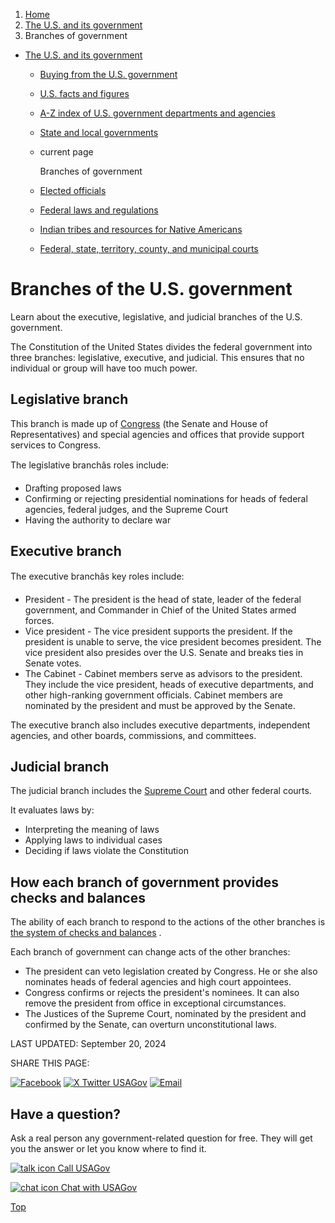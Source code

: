 1. [Home](/)
2. [The U.S. and its government](/about-the-us)
3. Branches of government

* [The U.S. and its government](/about-the-us)
  + [Buying from the U.S. government](/buy-from-government)
  + [U.S. facts and figures](/facts-figures)
  + [A-Z index of U.S. government departments and agencies](/agency-index)
  + [State and local governments](/state-local-governments)
  + current page

    Branches of government
  + [Elected officials](/elected-officials)
  + [Federal laws and regulations](/laws-and-regulations)
  + [Indian tribes and resources for Native Americans](/tribes)
  + [Federal, state, territory, county, and municipal courts](/courts)

Branches of the U.S. government
===============================

Learn about the executive, legislative, and judicial branches of the U.S. government.

The Constitution of the United States divides the federal government into three branches: legislative, executive, and judicial. This ensures that no individual or group will have too much power.

Legislative branch
------------------

This branch is made up of
[Congress](https://www.congress.gov/members)
(the Senate and House of Representatives) and special agencies and offices that provide support services to Congress.

The legislative branchâs roles include:

* Drafting proposed laws
* Confirming or rejecting presidential nominations for heads of federal agencies, federal judges, and the Supreme Court
* Having the authority to declare war

Executive branch
----------------

The executive branchâs key roles include:

* President - The president is the head of state, leader of the federal government, and Commander in Chief of the United States armed forces.
* Vice president - The vice president supports the president. If the president is unable to serve, the vice president becomes president. The vice president also presides over the U.S. Senate and breaks ties in Senate votes.
* The Cabinet - Cabinet members serve as advisors to the president. They include the vice president, heads of executive departments, and other high-ranking government officials. Cabinet members are nominated by the president and must be approved by the Senate.

The executive branch also includes executive departments, independent agencies, and other boards, commissions, and committees.

Judicial branch
---------------

The judicial branch includes the
[Supreme Court](https://www.supremecourt.gov/about/justices.aspx)
and other federal courts.

It evaluates laws by:

* Interpreting the meaning of laws
* Applying laws to individual cases
* Deciding if laws violate the Constitution

How each branch of government provides checks and balances
----------------------------------------------------------

The ability of each branch to respond to the actions of the other branches is
[the system of checks and balances](https://bensguide.gpo.gov/j-check-balance)
.

Each branch of government can change acts of the other branches:

* The president can veto legislation created by Congress. He or she also nominates heads of federal agencies and high court appointees.
* Congress confirms or rejects the president's nominees. It can also remove the president from office in exceptional circumstances.
* The Justices of the Supreme Court, nominated by the president and confirmed by the Senate, can overturn unconstitutional laws.

LAST UPDATED:
September 20, 2024

SHARE THIS PAGE:

[![Facebook](/themes/custom/usagov/images/social-media-icons/Facebook_Icon.svg)](https://www.facebook.com/sharer/sharer.php?u=https://www.usa.gov/branches-of-government&v=3)
[![X Twitter USAGov](/themes/custom/usagov/images/social-media-icons/X_Twitter_Icon.svg?version=2)](https://twitter.com/intent/tweet?source=webclient&text=https://www.usa.gov/branches-of-government)
[![Email](/themes/custom/usagov/images/social-media-icons/Email_Icon.svg?version=2)](mailto:?subject=https://www.usa.gov/branches-of-government)

Have a question?
----------------

Ask a real person any government-related question for free. They will get you the answer or let you know where to find it.

[![talk icon](/themes/custom/usagov/images/ICONS_talk.png)
Call USAGov](/phone)

[![chat icon](/themes/custom/usagov/images/ICONS_chat.png)
Chat with USAGov](/chat)

[Top](#main-content)